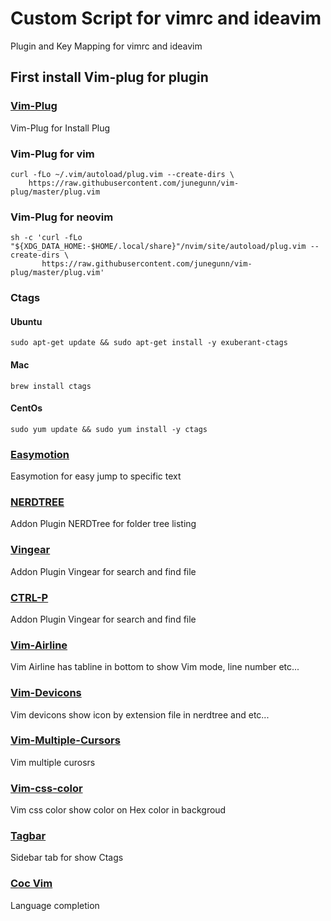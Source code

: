 # Custom Script for vimrc and ideavim
Plugin and Key Mapping for vimrc and ideavim

## First install Vim-plug for plugin
### [Vim-Plug](https://github.com/junegunn/vim-plug)
Vim-Plug for Install Plug

### Vim-Plug for vim
``` 
curl -fLo ~/.vim/autoload/plug.vim --create-dirs \
    https://raw.githubusercontent.com/junegunn/vim-plug/master/plug.vim
```

### Vim-Plug for neovim
```
sh -c 'curl -fLo "${XDG_DATA_HOME:-$HOME/.local/share}"/nvim/site/autoload/plug.vim --create-dirs \
       https://raw.githubusercontent.com/junegunn/vim-plug/master/plug.vim'
```

### Ctags

#### Ubuntu
``` 
sudo apt-get update && sudo apt-get install -y exuberant-ctags 
```
#### Mac
```
brew install ctags
```
#### CentOs
```
sudo yum update && sudo yum install -y ctags
```

### [Easymotion](https://github.com/easymotion/vim-easymotion)
Easymotion for easy jump to specific text

### [NERDTREE](https://github.com/preservim/nerdtree)
Addon Plugin NERDTree for folder tree listing

### [Vingear](https://github.com/tpope/vim-vinegar)
Addon Plugin Vingear for search and find file

### [CTRL-P](https://github.com/ctrlpvim/ctrlp.vim)
Addon Plugin Vingear for search and find file

### [Vim-Airline](https://github.com/vim-airline/vim-airline)
Vim Airline has tabline in bottom to show Vim mode, line number etc...

### [Vim-Devicons](https://github.com/ryanoasis/vim-devicons)
Vim devicons show icon by extension file in nerdtree and etc...

### [Vim-Multiple-Cursors](https://github.com/terryma/vim-multiple-cursors)
Vim multiple curosrs

### [Vim-css-color](https://github.com/ap/vim-css-color)
Vim css color show color on Hex color in backgroud

### [Tagbar](https://github.com/preservim/tagbar)
Sidebar tab for show Ctags

### [Coc Vim](https://github.com/neoclide/coc.nvim)
Language completion
